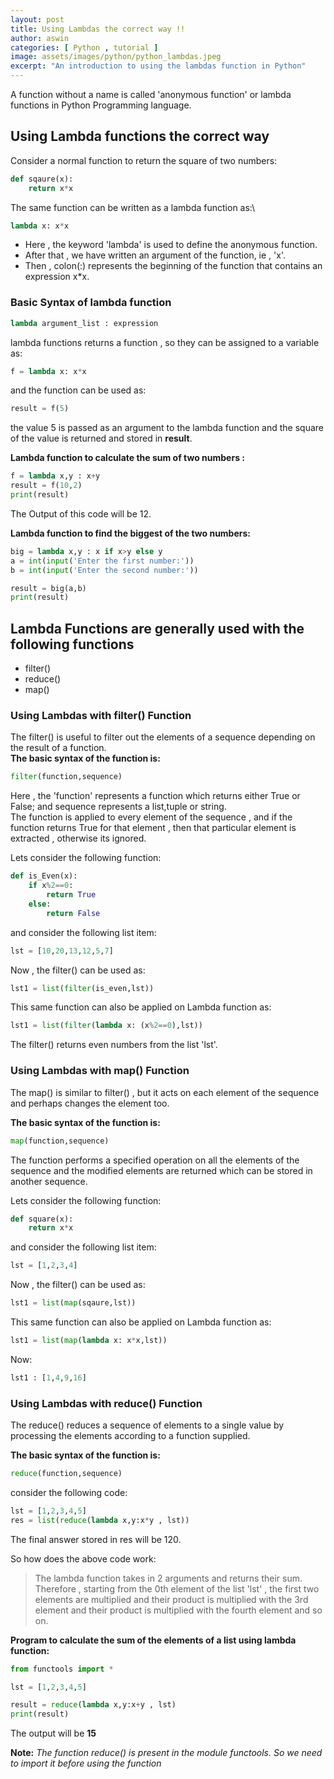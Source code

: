```yaml
---
layout: post
title: Using Lambdas the correct way !!
author: aswin
categories: [ Python , tutorial ]
image: assets/images/python/python_lambdas.jpeg
excerpt: "An introduction to using the lambdas function in Python"
---
```


A function without a name is called 'anonymous function' or lambda functions in Python Programming language.

## Using Lambda functions the correct way

Consider a normal function to return the square of two numbers:

```python
def sqaure(x):
    return x*x
```

The same function can be written as a lambda function as:\

```python
lambda x: x*x
```

- Here , the keyword 'lambda' is used to define the anonymous function.
- After that , we have written an argument of the function, ie , 'x'.
- Then , colon(:) represents the beginning of the function that contains an expression x*x.

### Basic Syntax of lambda function

```python
lambda argument_list : expression
```

lambda functions returns a function , so they can be assigned to a variable as:

```python
f = lambda x: x*x
```

and the function can be used as:

```python
result = f(5)
```

the value 5 is passed as an argument to the lambda function and the square of the value is returned and stored in **result**.

**Lambda function to calculate the sum of two numbers :**

```python
f = lambda x,y : x+y
result = f(10,2)
print(result)
```

The Output of this code will be 12.

**Lambda function to find the biggest of the two numbers:**

```python
big = lambda x,y : x if x>y else y
a = int(input('Enter the first number:'))
b = int(input('Enter the second number:'))

result = big(a,b)
print(result)
```

## Lambda Functions are generally used with the following functions

- filter()
- reduce()
- map()

### **Using Lambdas with filter() Function**

The filter() is useful to filter out the elements of a sequence depending on the result of a function.  
**The basic syntax of the function is:**

```python
filter(function,sequence)
```

Here , the 'function' represents a function which returns either True or False; and sequence represents a list,tuple or string.  
The function is applied to every element of the sequence , and if the function returns True for that element , then that particular element is extracted , otherwise its ignored.

Lets consider the following function:

```python
def is_Even(x):
    if x%2==0:
        return True
    else:
        return False
```

and consider the following list item:

```python
lst = [10,20,13,12,5,7]
```

Now , the filter() can be used as:

```python
lst1 = list(filter(is_even,lst))
```

This same function can also be applied on Lambda function as:

```python
lst1 = list(filter(lambda x: (x%2==0),lst))
```

The filter() returns even numbers from the list 'lst'.

### **Using Lambdas with map() Function**

The map() is similar to filter() , but it acts on each element of the sequence and perhaps changes the element too.

**The basic syntax of the function is:**

```python
map(function,sequence)
```

The function performs a specified operation on all the elements of the sequence and the modified elements are returned which can be stored in another sequence.

Lets consider the following function:

```python
def square(x):
    return x*x
```

and consider the following list item:

```python
lst = [1,2,3,4]
```

Now , the filter() can be used as:

```python
lst1 = list(map(sqaure,lst))
```

This same function can also be applied on Lambda function as:

```python
lst1 = list(map(lambda x: x*x,lst))
```

Now:

```python
lst1 : [1,4,9,16]
```

### **Using Lambdas with reduce() Function**

The reduce() reduces a sequence of elements to a single value by processing the elements according to a function supplied.

**The basic syntax of the function is:**

```python
reduce(function,sequence)
```

consider the following code:

```python
lst = [1,2,3,4,5]
res = list(reduce(lambda x,y:x*y , lst))
```

The final answer stored in res will be 120.

So how does the above code work:

> The lambda function takes in 2 arguments and returns their sum. Therefore , starting from the 0th element of the list 'lst' , the first two elements are multiplied and their product is multiplied with the 3rd element and their product is multiplied with the fourth element and so on.

**Program to calculate the sum of the elements of a list using lambda function:**

```python
from functools import *

lst = [1,2,3,4,5]

result = reduce(lambda x,y:x+y , lst)
print(result)
```

The output will be **15**

**Note:** *The function reduce() is present in the module functools. So we need to import it before using the function*
